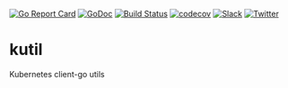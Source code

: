 [![Go Report Card](https://goreportcard.com/badge/github.com/appscode/kutil)](https://goreportcard.com/report/github.com/appscode/kutil)
[![GoDoc](https://godoc.org/github.com/appscode/kutil?status.svg "GoDoc")](https://godoc.org/github.com/appscode/kutil)
[![Build Status](https://travis-ci.org/appscode/kutil.svg?branch=master)](https://travis-ci.org/appscode/kutil)
[![codecov](https://codecov.io/gh/appscode/kutil/branch/master/graph/badge.svg)](https://codecov.io/gh/appscode/kutil)
[![Slack](https://slack.appscode.com/badge.svg)](https://slack.appscode.com)
[![Twitter](https://img.shields.io/twitter/follow/appscodehq.svg?style=social&logo=twitter&label=Follow)](https://twitter.com/intent/follow?screen_name=AppsCodeHQ)

# kutil
Kubernetes client-go utils
